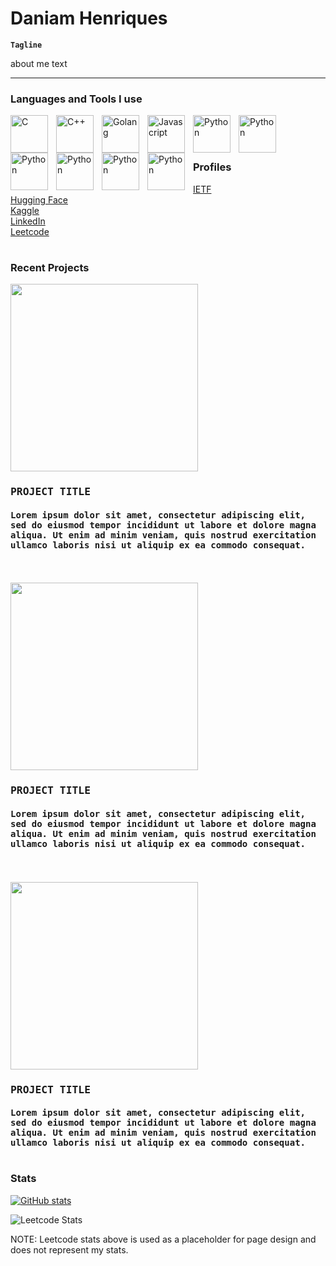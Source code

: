 # Daniam Henriques

**`Tagline`**

about me text

---

### Languages and Tools I use

<img align="left" alt="C" width="60px" style="padding-right:10px;" src="https://cdn.jsdelivr.net/gh/devicons/devicon/icons/c/c-original.svg" />
<img align="left" alt="C++" width="60px" style="padding-right:10px;" src="https://cdn.jsdelivr.net/gh/devicons/devicon/icons/cplusplus/cplusplus-original.svg" />
<img align="left" alt="Golang" width="60px" style="padding-right:10px;" src="https://cdn.jsdelivr.net/gh/devicons/devicon/icons/go/go-original-wordmark.svg" />
<img align="left" alt="Javascript" width="60px" style="padding-right:10px;" src="https://cdn.jsdelivr.net/gh/devicons/devicon/icons/javascript/javascript-original.svg" />
<img align="left" alt="Python" width="60px" style="padding-right:10px;" src="https://cdn.jsdelivr.net/gh/devicons/devicon/icons/python/python-original-wordmark.svg" />

<img align="left" alt="Python" width="60px" style="padding-right:10px;" src="https://cdn.jsdelivr.net/gh/devicons/devicon/icons/amazonwebservices/amazonwebservices-plain-wordmark.svg" />
<img align="left" alt="Python" width="60px" style="padding-right:10px;" src="https://cdn.jsdelivr.net/gh/devicons/devicon/icons/azure/azure-original-wordmark.svg" />
<img align="left" alt="Python" width="60px" style="padding-right:10px;" src="https://cdn.jsdelivr.net/gh/devicons/devicon/icons/docker/docker-original-wordmark.svg" />
<img align="left" alt="Python" width="60px" style="padding-right:10px;" src="https://cdn.jsdelivr.net/gh/devicons/devicon/icons/kubernetes/kubernetes-plain-wordmark.svg" />
<img align="left" alt="Python" width="60px" style="padding-right:10px;" src="https://cdn.jsdelivr.net/gh/devicons/devicon/icons/linux/linux-original.svg" />


<br />
<br />

#

### Profiles

[IETF](https://datatracker.ietf.org/person/Daniam%20Henriques "IETF")<br/>
[Hugging Face](https://huggingface.co "Hugging Face")<br/>
[Kaggle](https://www.kaggle.com/dbhenriques "Kaggle")<br/>
[LinkedIn](https://www.linkedin.com/in/daniamhenriques "LinkedIn")<br/>
[Leetcode](https://www.leetcode.com "Leetcode")<br/>

#

### Recent Projects

<kbd>
  <img width="300px" src="https://github.com/dbhenriques/dbhenriques/assets/28790827/e9559816-75ab-4c98-87ff-4827f1205e05">
  <h3>PROJECT TITLE</h3>
  <h4>Lorem ipsum dolor sit amet, consectetur adipiscing elit, sed do eiusmod tempor incididunt ut labore et dolore magna aliqua. Ut enim ad minim veniam, quis nostrud exercitation ullamco laboris nisi ut aliquip ex ea commodo consequat.</h4>
</kbd>
<br />
<br />

<kbd>
  <img width="300px" src="https://github.com/dbhenriques/dbhenriques/assets/28790827/89378cc1-74bd-4776-a407-349383cf9bc4">
  <h3>PROJECT TITLE</h3>
  <h4>Lorem ipsum dolor sit amet, consectetur adipiscing elit, sed do eiusmod tempor incididunt ut labore et dolore magna aliqua. Ut enim ad minim veniam, quis nostrud exercitation ullamco laboris nisi ut aliquip ex ea commodo consequat.</h4>
</kbd>
<br />
<br />

<kbd>
  <img width="300px" src="https://github.com/dbhenriques/dbhenriques/assets/28790827/d8425fad-2c5d-4a8d-b4a1-c38fc1a6045d">
  <h3>PROJECT TITLE</h3>
  <h4>Lorem ipsum dolor sit amet, consectetur adipiscing elit, sed do eiusmod tempor incididunt ut labore et dolore magna aliqua. Ut enim ad minim veniam, quis nostrud exercitation ullamco laboris nisi ut aliquip ex ea commodo consequat.</h4>
</kbd>

#

### Stats

[![GitHub stats](https://github-readme-stats.vercel.app/api?username=dbhenriques&theme=tokyonight)](https://github.com/dbhenriques/github-readme-stats)

![Leetcode Stats](https://leetcard.jacoblin.cool/JacobLinCool?theme=nord)

NOTE: Leetcode stats above is used as a placeholder for page design and does not represent my stats.
#
